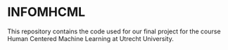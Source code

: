 # INFOMHCML

This repository contains the code used for our final project for the course Human Centered Machine Learning at Utrecht University.